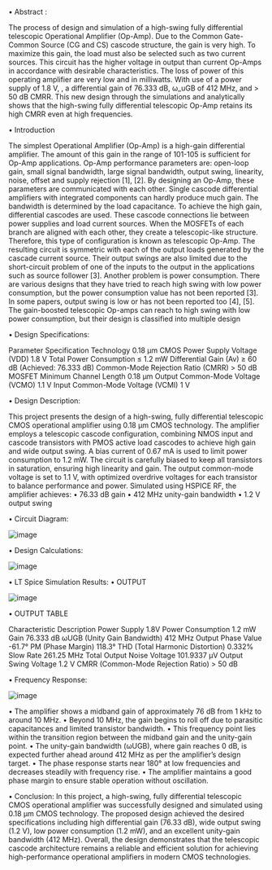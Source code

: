 •	Abstract :


 
The process of design and simulation of a high-swing fully differential telescopic Operational Amplifier (Op-Amp). Due to the Common Gate-Common Source (CG and CS) cascode structure, the gain is very high. To maximize this gain, the load must also be selected such as two current sources. This circuit has the higher voltage in output than current Op-Amps in accordance with desirable characteristics. The loss of power of this operating amplifier are very low and in milliwatts. With use of a power supply of 1.8 V, , a differential gain of 76.333 dB, ω_uGB of 412 MHz, and > 50 dB CMRR. This new design through the simulations and analytically shows that the high-swing fully differential telescopic Op-Amp retains its high CMRR even at high frequencies.


•	Introduction 

The simplest Operational Amplifier (Op-Amp) is a high-gain differential amplifier. The amount of this gain in the range of 101-105 is sufficient for Op-Amp applications. Op-Amp performance parameters are: open-loop gain, small signal bandwidth, large signal bandwidth, output swing, linearity, noise, offset and supply rejection [1], [2]. By designing an Op-Amp, these parameters are communicated with each other. Single cascode differential amplifiers with integrated components can hardly produce much gain. The bandwidth is determined by the load capacitance. To achieve the high gain, differential cascodes are used. These cascode connections lie between power supplies and load current sources. When the MOSFETs of each branch are aligned with each other, they create a telescopic-like structure. Therefore, this type of configuration is known as telescopic Op-Amp. The resulting circuit is symmetric with each of the output loads generated by the cascade current source. Their output swings are also limited due to the short-circuit problem of one of the inputs to the output in the applications such as source follower [3]. Another problem is power consumption. There are various designs that they have tried to reach high swing with low power consumption, but the power consumption value has not been reported [3]. In some papers, output swing is low or has not been reported too [4], [5]. The gain-boosted telescopic Op-amps can reach to high swing with low power consumption, but their design is classified into multiple design



•	Design Specifications:

Parameter	Specification
Technology	0.18 μm CMOS
Power Supply Voltage (VDD)	1.8 V
Total Power Consumption	≤ 1.2 mW
Differential Gain (Av)	≥ 60 dB (Achieved: 76.333 dB)
Common-Mode Rejection Ratio (CMRR)	> 50 dB
MOSFET Minimum Channel Length	0.18 μm
Output Common-Mode Voltage (VCMO)	1.1 V
Input Common-Mode Voltage (VCMI)	1 V


•	Design Description:

This project presents the design of a high-swing, fully differential telescopic CMOS operational amplifier using 0.18 μm CMOS technology. The amplifier employs a telescopic cascode configuration, combining NMOS input and cascode transistors with PMOS active load cascodes to achieve high gain and wide output swing.
A bias current of 0.67 mA is used to limit power consumption to 1.2 mW. The circuit is carefully biased to keep all transistors in saturation, ensuring high linearity and gain. The output common-mode voltage is set to 1.1 V, with optimized overdrive voltages for each transistor to balance performance and power.
Simulated using HSPICE RF, the amplifier achieves:
•	76.33 dB gain
•	412 MHz unity-gain bandwidth
•	1.2 V output swing

   

•	Circuit Diagram:

![image](https://github.com/user-attachments/assets/d68c1828-c033-4ea2-9163-a60f4b5fa0bd)


 


•	Design Calculations:

![image](https://github.com/user-attachments/assets/72d01689-b944-4b37-b40d-76c007fe20f5)


 
•	LT Spice Simulation Results:
•	OUTPUT

![image](https://github.com/user-attachments/assets/e7f731d8-a672-44b4-ada7-2df15958fc4f)

                    
•	OUTPUT TABLE 

Characteristic	Description
Power Supply	1.8V
Power Consumption	1.2 mW
Gain	76.333 dB
ωUGB (Unity Gain Bandwidth)	412 MHz
Output Phase Value	-61.7°
PM (Phase Margin)	118.3°
THD (Total Harmonic Distortion)	0.332%
Slow Rate	261.25 MHz
Total Output Noise Voltage	101.9337 μV
Output Swing Voltage	1.2 V
CMRR (Common-Mode Rejection Ratio)	> 50 dB





•	Frequency Response:

![image](https://github.com/user-attachments/assets/71c956c1-3f57-44f8-ad83-6b6220a933a6)

 
•	The amplifier shows a midband gain of approximately 76 dB from 1 kHz to around 10 MHz.
•	Beyond 10 MHz, the gain begins to roll off due to parasitic capacitances and limited transistor bandwidth.
•	This frequency point lies within the transition region                          between the midband gain and the unity-gain point.
•	The unity-gain bandwidth (ωUGB), where gain reaches 0 dB, is expected further ahead around 412 MHz as per the amplifier’s design target.
•	The phase response starts near 180° at low frequencies and decreases steadily with frequency rise.
•	The amplifier maintains a good phase margin to ensure stable operation without oscillation.

•	Conclusion:
In this project, a high-swing, fully differential telescopic CMOS operational amplifier was successfully designed and simulated using 0.18 μm CMOS technology. The proposed design achieved the desired specifications including high differential gain (76.33 dB), wide output swing (1.2 V), low power consumption (1.2 mW), and an excellent unity-gain bandwidth (412 MHz).
Overall, the design demonstrates that the telescopic cascode architecture remains a reliable and efficient solution for achieving high-performance operational amplifiers in modern CMOS technologies.





